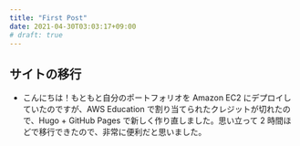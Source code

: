 ```yaml
---
title: "First Post"
date: 2021-04-30T03:03:17+09:00
# draft: true
---
```


## サイトの移行
- こんにちは！もともと自分のポートフォリオを Amazon EC2 にデプロイしていたのですが、AWS Education で割り当てられたクレジットが切れたので、Hugo + GitHub Pages で新しく作り直しました。思い立って 2 時間ほどで移行できたので、非常に便利だと思いました。
